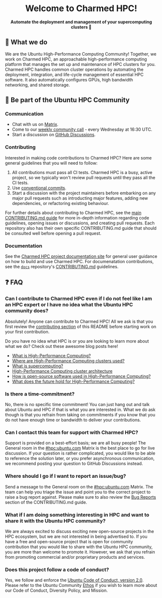 <div style="text-align:center;">
  
# Welcome to Charmed HPC!

__Automate the deployment and management of your supercomputing clusters 🚀__
  
</div>

## 🔬 What we do 

We are the Ubuntu High-Performance Computing Community! Together, we work on Charmed HPC, an approachable high-performance computing platform that manages the set up and 
maintenance of HPC clusters for you. Charmed HPC handles common cluster operations by automating the deployment, 
integration, and life-cycle management of essential HPC software. It also automatically configures GPUs, high bandwidth networking, and shared storage.

## 🤝 Be part of the Ubuntu HPC Community

### Communication

* Chat with us on [Matrix](https://matrix.to/#/#hpc:ubuntu.com).
* Come to our [weekly community call](https://meet.jit.si/Ubuntu-HPC&sa=D&source=calendar&ust=1750641827322789&usg=AOvVaw2czyrm-Ywrc9xBB7xB4tvJ) - every Wednesday at 16:30 UTC.
* Start a discussion on [GitHub Discussions](https://github.com/orgs/charmed-hpc/discussions).

### Contributing

Interested in making code contributions to Charmed HPC? Here are some general guidelines that you will need to follow:

1. All contributions must pass all CI tests. Charmed HPC is a busy, active project, so we typically won't review pull requests until they pass all the CI tests.
2. Use [conventional commits](https://www.conventionalcommits.org/en/v1.0.0/).
3. Start a discussion with the project maintainers before embarking on any major pull requests such as introducting major features, adding new dependencies, or refactoring existing behaviour. 

For further details about contributing to Charmed HPC, see the [main CONTRIBUTING.md guide](https://github.com/charmed-hpc/.github/CONTRIBUTING.md) for more in-depth information regarding code guidelines, opening issues or discussions, and creating pull requests. Each repository also has their own specific CONTRIBUTING.md guide that should be consulted well before opening a pull request.

### Documentation

See the [Charmed HPC project documentation site](https://canonical-charmed-hpc.readthedocs-hosted.com/latest/) for general user guidance on how to build and use Charmed HPC. For documenatation contributions, see the [`docs`](https://github.com/charmed-hpc/docs) repository's [CONTRIBUTING.md](https://github.com/charmed-hpc/docs/blob/main/CONTRIBUTING.md) guidelines.

## ❓ FAQ


### Can I contribute to Charmed HPC even if I do not feel like I am an HPC expert or I have no idea what the Ubuntu HPC community does?

Absolutely! Anyone can contribute to Charmed HPC! All we ask is that you first review the [contributing section](#contributing) of this README before starting work on your first contribution.

Do you have no idea what HPC is or you are looking to learn more about what we do? Check out these awesome blog posts here!

- [What is High-Performance Computing?](https://ubuntu.com/blog/what-is-high-performance-computing-hpc-part-1)
- [Where are High-Performance Computing clusters used?](https://ubuntu.com/blog/high-performance-computing-hpc-anywhere-part-2)
- [What is supercomputing?](https://ubuntu.com/blog/what-is-supercomputing-part-3)
- [High-Performance Computing cluster architecture](https://ubuntu.com/blog/hpc-cluster-architecture-part-4)
- [How is open-source software used in High-Performance Computing?](https://ubuntu.com/blog/open-source-in-hpc-part-5)
- [What does the future hold for High-Performance Computing?](https://ubuntu.com/blog/high-performance-computing-hpc-technologies-what-does-the-future-hold-part-6)

### Is there a time-commitment?

No, there is no specific time commitment! You can just hang out and talk about Ubuntu and HPC if that is what you are interested in. What we do ask though is that you refrain from taking on commitments if you know that you do not have enough time or bandwidth to deliver your contributions.

### Can I contact this team for support with Charmed HPC?

Support is provided on a best-effort basis; we are all busy people! The General room in the [#hpc:ubuntu.com](https://matrix.to/#/#hpc:ubuntu.com) Matrix is the best place to go for live discussion. If your question is rather complicated, you would like to be able to reference the solution later, or you prefer asynchronous communication, we recommend posting your question to GitHub Discussions instead.

### Where should I go if I want to report an issue/bug?

Send a message to the General room on the [#hpc:ubuntu.com](https://matrix.to/#/#hpc:ubuntu.com) Matrix. The team can help you triage the issue and point you to the correct project to raise a bug report against. Please make sure to also review the [Bug Reports](https://github.com/charmed-hpc/.github/blob/main/CONTRIBUTING.md#bug-reports) section of the CONTRIBUTING.md guide. 

### What if I am doing something interesting in HPC and want to share it with the Ubuntu HPC community?

We are always excited to discuss exciting new open-source projects in the HPC ecosystem, but we are not interested in being advertised to. If you have a free and open-source project that is open for community contribution that you would like to share with the Ubuntu HPC community, you are more than welcome to promote it. However, we ask that you refrain from promoting commercial and/or proprietary products and services.

### Does this project follow a code of conduct?

Yes, we follow and enforce the [Ubuntu Code of Conduct, version 2.0](https://ubuntu.com/community/ethos/code-of-conduct). Please refer to the Ubuntu Community [Ethos](https://ubuntu.com/community/ethos) if you wish to learn more about our Code of Conduct, Diversity Policy, and Mission.
